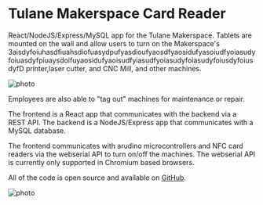 # Tulane Makerspace Card Reader

React/NodeJS/Express/MySQL app for the Tulane Makerspace. Tablets are mounted on the wall and allow users to turn on the Makerspace's   3aisdyfoiuhasdfiuahsdiofuasydpufyasdioufyaosdfyaosidufyasoiudfyoiasudyfoiuasdyfpiuaysdoifuyaosidufyaoisudfyiasudfyoiasudyfoiasudyfoiusdyfoiusdyfD printer,laser cutter, and CNC Mill, and other machines. 

![photo](https://github.com/xpsKING/portfolio/raw/master/src/Content/markdown/images/cardScreen.png)

Employees are also able to "tag out" machines for maintenance or repair. 

The frontend is a React app that communicates with the backend via a REST API. The backend is a NodeJS/Express app that communicates with a MySQL database. 

The frontend communicates with arudino microcontrollers and NFC card readers via the webserial API to turn on/off the machines. The webserial API is currently only supported in Chromium based browsers.

All of the code is open source and available on [GitHub](https://github.com/xpsking/TU-Makerspace-Card-Reader).

![photo](https://github.com/xpsKING/portfolio/raw/master/src/Content/markdown/images/1pager.png)